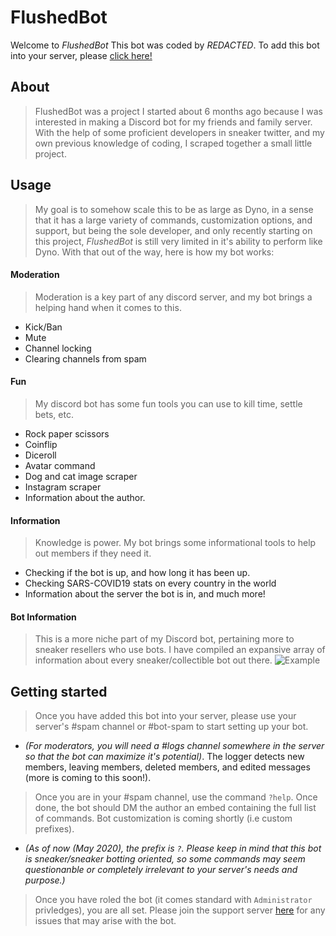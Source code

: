 # FlushedBot

Welcome to *FlushedBot* 
    This bot was coded by *REDACTED*. To add this bot into your server, please [click here!](https://google.com) 

## About

> FlushedBot was a project I started about 6 months ago because I was interested in making a Discord bot for my friends and family server. With the help of some proficient developers in sneaker twitter, and my own previous knowledge of coding, I scraped together a small little project. 

## Usage

> My goal is to somehow scale this to be as large as Dyno, in a sense that it has a large variety of commands, customization options, and support, but being the sole developer, and only recently starting on this project, *FlushedBot* is still very limited in it's ability to perform like Dyno. With that out of the way, here is how my bot works: 

#### Moderation 
> Moderation is a key part of any discord server, and my bot brings a helping hand when it comes to this.
* Kick/Ban
* Mute
* Channel locking
* Clearing channels from spam

#### Fun 
> My discord bot has some fun tools you can use to kill time, settle bets, etc. 
* Rock paper scissors
* Coinflip
* Diceroll 
* Avatar command
* Dog and cat image scraper
* Instagram scraper
* Information about the author. 

#### Information
> Knowledge is power. My bot brings some informational tools to help out members if they need it. 
* Checking if the bot is up, and how long it has been up. 
* Checking SARS-COVID19 stats on every country in the world 
* Information about the server the bot is in, and much more!

#### Bot Information
> This is a more niche part of my Discord bot, pertaining more to sneaker resellers who use bots. I have compiled an expansive array of information about every sneaker/collectible bot out there. 
![Example](https://imgur.com/a/pot7plC)

## Getting started 
> Once you have added this bot into your server, please use your server's #spam channel or #bot-spam to start setting up your bot. 
* *(For moderators, you will need a #logs channel somewhere in the server so that the bot can maximize it's potential)*. The logger detects new members, leaving members, deleted members, and edited messages (more is coming to this soon!). 
> Once you are in your #spam channel, use the command `?help`. Once done, the bot should DM the author an embed containing the full list of commands. Bot customization is coming shortly (i.e custom prefixes). 
* *(As of now (May 2020), the prefix is `?`. Please keep in mind that this bot is sneaker/sneaker botting oriented, so some commands may seem questionanble or completely irrelevant to your server's needs and purpose.)*
> Once you have roled the bot (it comes standard with `Administrator` privledges), you are all set. Please join the support server [here](https://google.com) for any issues that may arise with the bot.
